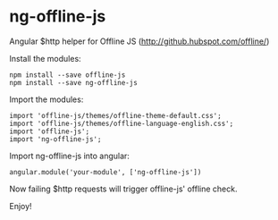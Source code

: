 # ng-offline-js
Angular $http helper for Offline JS (http://github.hubspot.com/offline/)


Install the modules:
```
npm install --save offline-js
npm install --save ng-offline-js
```

Import the modules:
```
import 'offline-js/themes/offline-theme-default.css';
import 'offline-js/themes/offline-language-english.css';
import 'offline-js';
import 'ng-offline-js';
```

Import ng-offline-js into angular:
```
angular.module('your-module', ['ng-offline-js'])
```


Now failing $http requests will trigger offline-js' offline check.

Enjoy!

